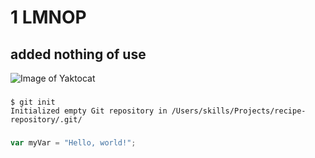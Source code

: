 # 1 LMNOP
## added nothing of use
![Image of Yaktocat](https://octodex.github.com/images/yaktocat.png)
###
```
$ git init
Initialized empty Git repository in /Users/skills/Projects/recipe-repository/.git/
```
###
``` javascript
var myVar = "Hello, world!";
```
